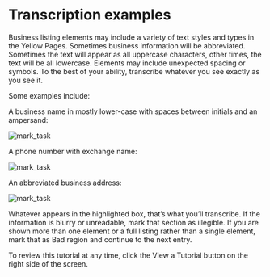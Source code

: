 # Transcription examples
Business listing elements may include a variety of text styles and types in the Yellow Pages. Sometimes business information will be abbreviated. Sometimes the text will appear as all uppercase characters, other times, the text will be all lowercase. Elements may include unexpected spacing or symbols. To the best of your ability, transcribe whatever you see exactly as you see it.     

Some examples include:  

A business name in mostly lower-case with spaces between initials and an ampersand:    

<div class="modal-field-guide">
<img src="/images/transcribe_task2-1.png" alt="mark_task">
</div>

A phone number with exchange name:  
<div class="modal-field-guide">
<img src="/images/transcribe_task2-2.png" alt="mark_task">
</div>

An abbreviated business address:  
<div class="modal-field-guide">
<img src="/images/transcribe_task2-3.png" alt="mark_task">
</div>

Whatever appears in the highlighted box, that’s what you’ll transcribe. If the information is blurry or unreadable, mark that section as illegible. If you are shown more than one element or a full listing rather than a single element, mark that as Bad region and continue to the next entry. 

To review this tutorial at any time, click the View a Tutorial button on the right side of the screen.   

